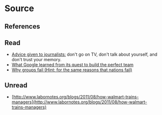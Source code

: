 

# Source

## References

## Read

- [Advice given to journalists:](http://www.politico.com/magazine/story/2015/06/brian-williams-how-not-to-become-118847) don't go on TV, don't talk about yourself, and don't trust your memory.
- [What Google learned from its quest to build the perfect team](https://www.nytimes.com/2016/02/28/magazine/what-google-learned-from-its-quest-to-build-the-perfect-team.html?_r=0)
- [Why groups fail (Hint: for the same reasons that nations fail)](http://evonomics.com/why-groups-fail-nations-fail-david-sloan-wilson/)

## Unread

- [http://www.labornotes.org/blogs/2011/08/how-walmart-trains-managers](http://www.labornotes.org/blogs/2011/08/how-walmart-trains-managers)
